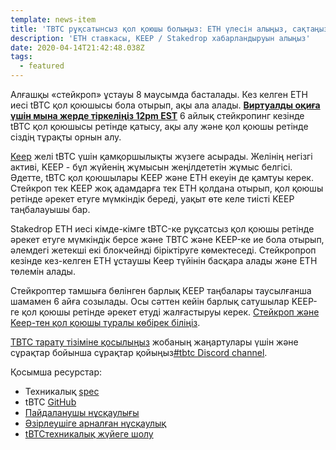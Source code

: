 ```yaml
---
template: news-item
title: 'TBTC рұқсатынсыз қол қоюшы болыңыз: ETH үлесін алыңыз, сақтаңыз'
description: 'ETH ставкасы, KEEP / Stakedrop хабарландыруын алыңыз'
date: 2020-04-14T21:42:48.038Z
tags:
  - featured
---
```

Алғашқы «стейкроп» ұстауы 8 маусымда басталады. Кез келген ETH иесі tBTC қол қоюшысы бола отырып, ақы ала алады. **[Виртуалды оқиға үшін мына жерде тіркеліңіз 12pm EST](https://www.crowdcast.io/e/keep-stakedrop---live/register)** 6 айлық стейкропинг кезінде tBTC қол қоюшысы ретінде қатысу, ақы алу және қол қоюшы ретінде сіздің тұрақты орнын алу.

[Keep](https://keep.network/) желі tBTC үшін қамқоршылықты жүзеге асырады. Желінің негізгі активі, KEEP - бұл жүйенің жұмысын жеңілдететін жұмыс белгісі. Әдетте, tBTC қол қоюшылары KEEP және ETH екеуін де қамтуы керек. Стейкроп тек KEEP жоқ адамдарға тек ETH қолдана отырып, қол қоюшы ретінде әрекет етуге мүмкіндік береді, уақыт өте келе тиісті KEEP таңбалауышы бар.

Stakedrop ETH иесі кімде-кімге tBTC-ке рұқсатсыз қол қоюшы ретінде әрекет етуге мүмкіндік берсе және TBTC және KEEP-ке ие бола отырып, әлемдегі жетекші екі блокчейнді біріктіруге көмектеседі. Стейкропроп кезінде кез-келген ETH ұстаушы Keep түйінін басқара алады және ETH төлемін алады.

Стейкроптер тамшыға бөлінген барлық KEEP таңбалары таусылғанша шамамен 6 айға созылады. Осы сәттен кейін барлық сатушылар KEEP-ге қол қоюшы ретінде әрекет етуді жалғастыруы керек. [Стейкроп және Keep-тен қол қоюшы туралы көбірек біліңіз](https://blog.keep.network/how-to-get-keep-stake-eth-42252ee11863).

[TBTC тарату тізіміне қосылыңыз](https://tbtc.network/#mailing-list) жобаның жаңартулары үшін және сұрақтар бойынша сұрақтар қойыңыз[\#tbtc Discord channel](https://chat.tbtc.network).

Қосымша ресурстар:

* Техникалық [spec](http://docs.keep.network/tbtc/index.pdf)
* tBTC [GitHub](https://github.com/keep-network/tbtc)
* [Пайдаланушы нұсқаулығы](https://tbtc.network/developers/how-to-use-the-tbtc-dapp)
* [Әзірлеушіге арналған нұсқаулық](https://tbtc.network/developers/how-to-integrate-tbtc-into-your-defi-dapp)
* [tBTCтехникалық жүйеге шолу](https://tbtc.network/developers/tbtc-technical-system-overview)
